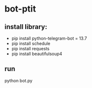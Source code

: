 # bot-ptit
## install library:
- pip install python-telegram-bot = 13.7
- pip install schedule
- pip install requests
- pip install beautifulsoup4
## run
python bot.py
